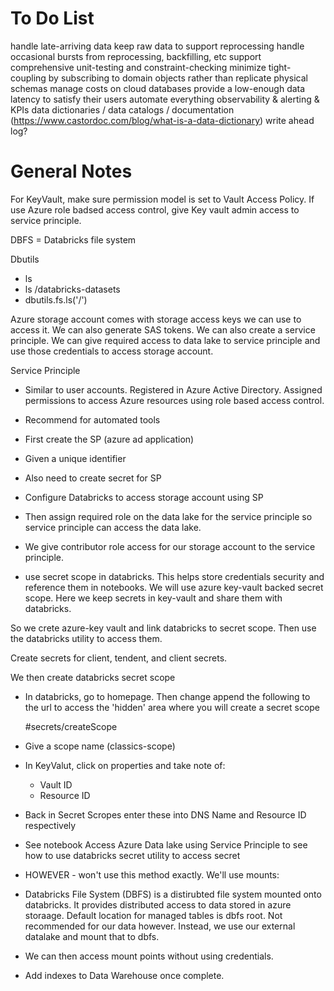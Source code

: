 # To Do List

handle late-arriving data
keep raw data to support reprocessing
handle occasional bursts from reprocessing, backfilling, etc
support comprehensive unit-testing and constraint-checking
minimize tight-coupling by subscribing to domain objects rather than replicate physical schemas
manage costs on cloud databases
provide a low-enough data latency to satisfy their users
automate everything
observability & alerting & KPIs
data dictionaries / data catalogs / documentation (https://www.castordoc.com/blog/what-is-a-data-dictionary)
write ahead log?

# General Notes


For KeyVault, make sure permission model is set to Vault Access Policy. If use Azure role badsed access control, give Key vault admin access to service principle.


DBFS = Databricks file system

Dbutils 

- ls
- ls /databricks-datasets
- dbutils.fs.ls('/') 

Azure storage account comes with storage access keys we can use to access it. We can also generate SAS tokens. We can also create a service principle. We can give required access to data lake to service principle and use those credentials to access storage account. 

Service Principle 

- Similar to user accounts. Registered in Azure Active Directory. Assigned permissions to access Azure resources using role based access control.
- Recommend for automated tools
- First create the SP (azure ad application)
- Given a unique identifier
- Also need to create secret for SP
- Configure Databricks to access storage account using SP
- Then assign required role on the data lake for the service principle so service principle can access the data lake.
- We give contributor role access for our storage account to the service principle.

- use secret scope in databricks. This helps store credentials security and reference them in notebooks. We will use azure key-vault backed secret scope. Here we keep secrets in key-vault and share them with databricks. 

So we crete azure-key vault and link databricks to secret scope. Then use the databricks utility to access them.

Create secrets for client, tendent, and client secrets.

We then create databricks secret scope
- In databricks, go to homepage. Then change append the following to the url to access the 'hidden' area where you will create a secret scope

    #secrets/createScope

- Give a scope name (classics-scope)
- In KeyValut, click on properties and take note of:
    - Vault ID
    - Resource ID
- Back in Secret Scropes enter these into DNS Name and Resource ID respectively 
- See notebook Access Azure Data lake using Service Principle to see how to use databricks secret utility to access secret

- HOWEVER - won't use this method exactly. We'll use mounts:
 - Databricks File System (DBFS) is a distirubted file system mounted onto databricks. It provides distributed access to data stored in azure storaage. Default location for managed tables is dbfs root. Not recommended for our data however. Instead, we use our external datalake and mount that to dbfs. 

 - We can then access mount points without using credentials. 

 - Add indexes to Data Warehouse once complete. 
